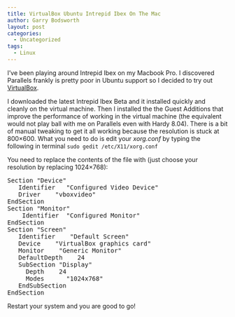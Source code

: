 ```yaml
---
title: VirtualBox Ubuntu Intrepid Ibex On The Mac
author: Garry Bodsworth
layout: post
categories:
  - Uncategorized
tags:
  - Linux
---
```

I&#8217;ve been playing around Intrepid Ibex on my Macbook Pro. I discovered Parallels frankly is pretty poor in Ubuntu support so I decided to try out [VirtualBox][1].

I downloaded the latest Intrepid Ibex Beta and it installed quickly and cleanly on the virtual machine. Then I installed the the Guest Additions that improve the performance of working in the virtual machine (the equivalent would not play ball with me on Parallels even with Hardy 8.04). There is a bit of manual tweaking to get it all working because the resolution is stuck at 800&#215;600. What you need to do is edit your *xorg.conf* by typing the following in terminal `sudo gedit /etc/X11/xorg.conf`

You need to replace the contents of the file with (just choose your resolution by replacing 1024&#215;768):

<pre>Section "Device"
   Identifier   "Configured Video Device"
   Driver    "vboxvideo"
EndSection
Section "Monitor"
	Identifier	"Configured Monitor"
EndSection
Section "Screen"
   Identifier    "Default Screen"
   Device    "VirtualBox graphics card"
   Monitor    "Generic Monitor"
   DefaultDepth    24
   SubSection "Display"
     Depth    24
     Modes      "1024x768"
   EndSubSection
EndSection
</pre>

Restart your system and you are good to go!

 [1]: http://www.virtualbox.org/